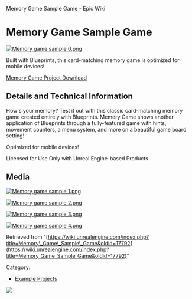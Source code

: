 Memory Game Sample Game - Epic Wiki                    

Memory Game Sample Game
=======================

[![Memory game sample 0.png](https://d26ilriwvtzlb.cloudfront.net/d/db/Memory_game_sample_0.png)](/File:Memory_game_sample_0.png)

Built with Blueprints, this card-matching memory game is optimized for mobile devices!

[Memory Game Project Download](https://epicgames.box.com/s/hnvd6dmho8rxjlymq5910zj4e8z6i27e)

Details and Technical Information
---------------------------------

How's your memory? Test it out with this classic card-matching memory game created entirely with Blueprints. Memory Game shows another application of Blueprints through a fully-featured game with hints, movement counters, a menu system, and more on a beautiful game board setting!

Optimized for mobile devices!

Licensed for Use Only with Unreal Engine-based Products

Media
-----

[![Memory game sample 1.png](https://d26ilriwvtzlb.cloudfront.net/8/80/Memory_game_sample_1.png)](/File:Memory_game_sample_1.png)

[![Memory game sample 2.png](https://d26ilriwvtzlb.cloudfront.net/b/b4/Memory_game_sample_2.png)](/File:Memory_game_sample_2.png)

[![Memory game sample 3.png](https://d26ilriwvtzlb.cloudfront.net/e/e6/Memory_game_sample_3.png)](/File:Memory_game_sample_3.png)

[![Memory game sample 4.png](https://d26ilriwvtzlb.cloudfront.net/b/be/Memory_game_sample_4.png)](/File:Memory_game_sample_4.png)

Retrieved from "[https://wiki.unrealengine.com/index.php?title=Memory\_Game\_Sample\_Game&oldid=17792](https://wiki.unrealengine.com/index.php?title=Memory_Game_Sample_Game&oldid=17792)"

[Category](/Special:Categories "Special:Categories"):

*   [Example Projects](/Category:Example_Projects "Category:Example Projects")

  ![](https://tracking.unrealengine.com/track.png)